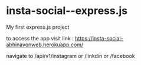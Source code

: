 # insta-social--express.js
My first express.js project



to access the app visit link : https://insta-social-abhinavonweb.herokuapp.com/




navigate to /api/v1/instagram or /linkdin or /facebook
